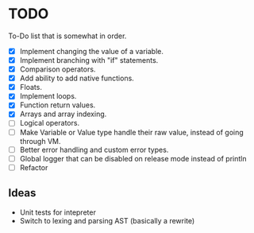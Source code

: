 # TODO

To-Do list that is somewhat in order.

- [x] Implement changing the value of a variable.
- [x] Implement branching with "if" statements.
- [x] Comparison operators.
- [x] Add ability to add native functions.
- [x] Floats.
- [x] Implement loops.
- [x] Function return values.
- [x] Arrays and array indexing.
- [ ] Logical operators.
- [ ] Make Variable or Value type handle their raw value, instead of going through VM.
- [ ] Better error handling and custom error types.
- [ ] Global logger that can be disabled on release mode instead of println
- [ ] Refactor

## Ideas

- Unit tests for intepreter
- Switch to lexing and parsing AST (basically a rewrite)
